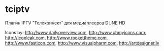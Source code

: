 tciptv
======
Плагин IPTV "Телеконнект" для медиаплееров DUNE HD


Icons by: http://www.dailyoverview.com, http://www.ohmyicons.com, http://iconleak.com, http://www.rockettheme.com, http://www.fasticon.com,  http://www.visualpharm.com, http://artdesigner.lv

